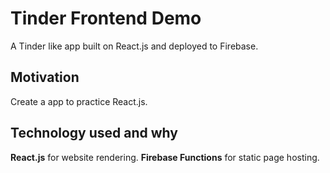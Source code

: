 # Tinder Frontend Demo
A Tinder like app built on React.js and deployed to Firebase.

## Motivation
Create a app to practice React.js.

## Technology used and why
**React.js** for website rendering.
**Firebase Functions** for static page hosting.
